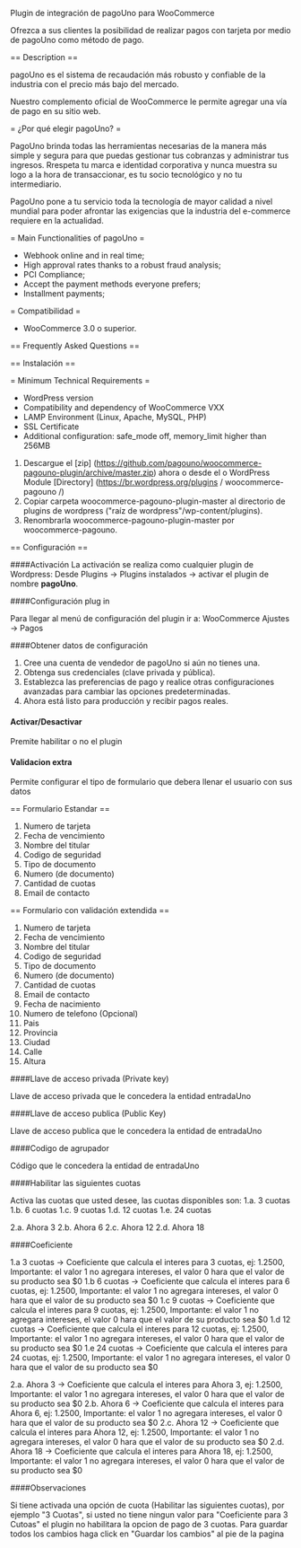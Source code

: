 Plugin de integración de pagoUno para WooCommerce

Ofrezca a sus clientes la posibilidad de realizar pagos con tarjeta por medio de pagoUno como método de pago.

== Description ==

pagoUno es el sistema de recaudación más robusto y confiable de la industria con el precio más bajo del mercado. 

Nuestro complemento oficial de WooCommerce le permite agregar una vía de pago en su sitio web.

= ¿Por qué elegir pagoUno? =

PagoUno brinda todas las herramientas necesarias de la manera más simple y segura para que puedas gestionar tus cobranzas y administrar tus ingresos. Rrespeta tu marca e identidad corporativa y nunca muestra su logo a la hora de transaccionar, es tu socio tecnológico y no tu intermediario.

PagoUno pone a tu servicio toda la tecnología de mayor calidad a nivel mundial para poder afrontar las exigencias que la industria del e-commerce requiere en la actualidad.

= Main Functionalities of pagoUno =
* Webhook online and in real time;
* High approval rates thanks to a robust fraud analysis;
* PCI Compliance;
* Accept the payment methods everyone prefers;
* Installment payments;

= Compatibilidad =

- WooCommerce 3.0 o superior.

== Frequently Asked Questions ==

== Instalación ==

= Minimum Technical Requirements =
* WordPress version
* Compatibility and dependency of WooCommerce VXX 
* LAMP Environment (Linux, Apache, MySQL, PHP)
* SSL Certificate
* Additional configuration: safe_mode off, memory_limit higher than 256MB

1. Descargue el [zip] (https://github.com/pagouno/woocommerce-pagouno-plugin/archive/master.zip) ahora o desde el o WordPress Module [Directory] (https://br.wordpress.org/plugins / woocommerce-pagouno /)
2. Copiar carpeta woocommerce-pagouno-plugin-master al directorio de plugins de wordpress ("raíz de wordpress"/wp-content/plugins). 
3. Renombrarla woocommerce-pagouno-plugin-master por woocommerce-pagouno.

== Configuración ==

####Activación
La activación se realiza como cualquier plugin de Wordpress: Desde Plugins -> Plugins instalados -> activar el plugin de nombre <strong>pagoUno</strong>.<br />

####Configuración plug in

Para llegar al menú de configuración del plugin ir a: WooCommerce Ajustes -> Pagos

####Obtener datos de configuración

1. Cree una cuenta de vendedor de pagoUno si aún no tienes una.
2. Obtenga sus credenciales (clave privada y pública).
3. Establezca las preferencias de pago y realice otras configuraciones avanzadas para cambiar las opciones predeterminadas.
4. Ahora está listo para producción y recibir pagos reales.

#### Activar/Desactivar

Premite habilitar o no el plugin

#### Validacion extra

Permite configurar el tipo de formulario que debera llenar el usuario con sus datos

== Formulario Estandar ==

1. Numero de tarjeta
2. Fecha de vencimiento
3. Nombre del titular
4. Codigo de seguridad
5. Tipo de documento
5. Numero (de documento)
6. Cantidad de cuotas
7. Email de contacto

== Formulario con validación extendida ==

1. Numero de tarjeta
2. Fecha de vencimiento
3. Nombre del titular
4. Codigo de seguridad
5. Tipo de documento
6. Numero (de documento)
7. Cantidad de cuotas
8. Email de contacto
9. Fecha de nacimiento
10. Numero de telefono (Opcional)
11. Pais
12. Provincia
13. Ciudad
14. Calle	
15. Altura

####Llave de acceso privada (Private key)

Llave de acceso privada que le concedera la entidad entradaUno

####Llave de acceso publica (Public Key)

Llave de acceso publica que le concedera la entidad de entradaUno

####Codigo de agrupador

Código que le concedera la entidad de entradaUno

####Habilitar las siguientes cuotas

Activa las cuotas que usted desee, las cuotas disponibles son:
1.a. 3 cuotas
1.b. 6 cuotas
1.c. 9 cuotas
1.d. 12 cuotas
1.e. 24 cuotas

2.a. Ahora 3
2.b. Ahora 6
2.c. Ahora 12
2.d. Ahora 18

####Coeficiente

1.a 3 cuotas -> Coeficiente que calcula el interes para 3 cuotas, ej: 1.2500, Importante: el valor 1 no agregara intereses, el valor 0 hara que el valor de su producto sea $0
1.b 6 cuotas -> Coeficiente que calcula el interes para 6 cuotas, ej: 1.2500, Importante: el valor 1 no agregara intereses, el valor 0 hara que el valor de su producto sea $0
1.c 9 cuotas -> Coeficiente que calcula el interes para 9 cuotas, ej: 1.2500, Importante: el valor 1 no agregara intereses, el valor 0 hara que el valor de su producto sea $0
1.d 12 cuotas -> Coeficiente que calcula el interes para 12 cuotas, ej: 1.2500, Importante: el valor 1 no agregara intereses, el valor 0 hara que el valor de su producto sea $0
1.e 24 cuotas -> Coeficiente que calcula el interes para 24 cuotas, ej: 1.2500, Importante: el valor 1 no agregara intereses, el valor 0 hara que el valor de su producto sea $0

2.a. Ahora 3 -> Coeficiente que calcula el interes para Ahora 3, ej: 1.2500, Importante: el valor 1 no agregara intereses, el valor 0 hara que el valor de su producto sea $0
2.b. Ahora 6 -> Coeficiente que calcula el interes para Ahora 6, ej: 1.2500, Importante: el valor 1 no agregara intereses, el valor 0 hara que el valor de su producto sea $0
2.c. Ahora 12 -> Coeficiente que calcula el interes para Ahora 12, ej: 1.2500, Importante: el valor 1 no agregara intereses, el valor 0 hara que el valor de su producto sea $0
2.d. Ahora 18 -> Coeficiente que calcula el interes para Ahora 18, ej: 1.2500, Importante: el valor 1 no agregara intereses, el valor 0 hara que el valor de su producto sea $0

####Observaciones

Si tiene activada una opción de cuota (Habilitar las siguientes cuotas), por ejemplo "3 Cuotas", si usted no tiene ningun valor para "Coeficiente para 3 Cutoas" el plugin no habilitara la opcion de pago de 3 cuotas.
Para guardar todos los cambios haga click en "Guardar los cambios" al pie de la pagina
